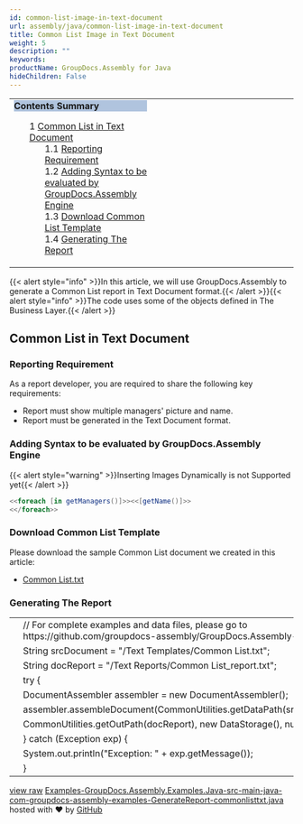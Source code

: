 ```yaml
---
id: common-list-image-in-text-document
url: assembly/java/common-list-image-in-text-document
title: Common List Image in Text Document
weight: 5
description: ""
keywords: 
productName: GroupDocs.Assembly for Java
hideChildren: False
---
```

<table class="sectionMacro" border="0" cellpadding="5" cellspacing="0" width="100%"><tbody><tr><td valign="top" width="50%"><div class="panel" style="border-top-width: 1px; border-right-width: 1px; border-bottom-width: 1px; border-left-width: 1px;"><div class="panelHeader" style="border-bottom-width: 1px; background-color: rgb(176, 196, 222);"><b>Contents Summary</b></div><div class="panelContent"><style type="text/css">div.rbtoc1593026732301 { padding-top: 0px; padding-right: 0px; padding-bottom: 0px; padding-left: 0px; }div.rbtoc1593026732301 ul { list-style-type: none; list-style-image: none; margin-left: 0px; }div.rbtoc1593026732301 li { margin-left: 0px; padding-left: 0px; }</style><div class="toc rbtoc1593026732301"><ul class="toc-indentation"><li><span class="TOCOutline">1</span> <a href="#CommonListImageinTextDocument-CommonListinTextDocument">Common List in Text Document</a><ul class="toc-indentation"><li><span class="TOCOutline">1.1</span> <a href="#CommonListImageinTextDocument-ReportingRequirement">Reporting Requirement</a></li><li><span class="TOCOutline">1.2</span> <a href="#CommonListImageinTextDocument-AddingSyntaxtobeevaluatedbyGroupDocs.AssemblyEngine">Adding Syntax to be evaluated by GroupDocs.Assembly Engine</a></li><li><span class="TOCOutline">1.3</span> <a href="#CommonListImageinTextDocument-DownloadCommonListTemplate">Download Common List Template</a></li><li><span class="TOCOutline">1.4</span> <a href="#CommonListImageinTextDocument-GeneratingTheReport">Generating The Report</a></li></ul></li></ul></div></div></div></td><td valign="top" width="15%">&nbsp;</td><td valign="top" width="35%">&nbsp;</td></tr></tbody></table>

{{< alert style="info" >}}In this article, we will use GroupDocs.Assembly to generate a Common List report in Text Document format.{{< /alert >}}{{< alert style="info" >}}The code uses some of the objects defined in The Business Layer.{{< /alert >}}

## Common List in Text Document

### Reporting Requirement

As a report developer, you are required to share the following key requirements:

*   Report must show multiple managers' picture and name.
*   Report must be generated in the Text Document format.

### Adding Syntax to be evaluated by GroupDocs.Assembly Engine

{{< alert style="warning" >}}Inserting Images Dynamically is not Supported yet{{< /alert >}}

```csharp
<<foreach [in getManagers()]>><<[getName()]>>
<</foreach>>

```

### Download Common List Template

Please download the sample Common List document we created in this article:

*   [Common List.txt](https://github.com/groupdocs-assembly/GroupDocs.Assembly-for-Java/blob/master/Examples/GroupDocs.Assembly.Examples.Java/Data/Storage/Text%20Templates/Common%20List.txt?raw=true)

### Generating The Report

<table class="highlight tab-size js-file-line-container" data-tab-size="8" data-paste-markdown-skip=""><tbody><tr><td id="file-examples-groupdocs-assembly-examples-java-src-main-java-com-groupdocs-assembly-examples-generatereport-commonlisttxt-java-L1" class="blob-num js-line-number" data-line-number="1"></td><td id="file-examples-groupdocs-assembly-examples-java-src-main-java-com-groupdocs-assembly-examples-generatereport-commonlisttxt-java-LC1" class="blob-code blob-code-inner js-file-line"><span class="pl-c"><span class="pl-c">//</span> For complete examples and data files, please go to https://github.com/groupdocs-assembly/GroupDocs.Assembly-for-Java</span></td></tr><tr><td id="file-examples-groupdocs-assembly-examples-java-src-main-java-com-groupdocs-assembly-examples-generatereport-commonlisttxt-java-L2" class="blob-num js-line-number" data-line-number="2"></td><td id="file-examples-groupdocs-assembly-examples-java-src-main-java-com-groupdocs-assembly-examples-generatereport-commonlisttxt-java-LC2" class="blob-code blob-code-inner js-file-line"><span class="pl-smi">String</span> srcDocument <span class="pl-k">=</span> <span class="pl-s"><span class="pl-pds">"</span>/Text Templates/Common List.txt<span class="pl-pds">"</span></span>;</td></tr><tr><td id="file-examples-groupdocs-assembly-examples-java-src-main-java-com-groupdocs-assembly-examples-generatereport-commonlisttxt-java-L3" class="blob-num js-line-number" data-line-number="3"></td><td id="file-examples-groupdocs-assembly-examples-java-src-main-java-com-groupdocs-assembly-examples-generatereport-commonlisttxt-java-LC3" class="blob-code blob-code-inner js-file-line"><span class="pl-smi">String</span> docReport <span class="pl-k">=</span> <span class="pl-s"><span class="pl-pds">"</span>/Text Reports/Common List_report.txt<span class="pl-pds">"</span></span>;</td></tr><tr><td id="file-examples-groupdocs-assembly-examples-java-src-main-java-com-groupdocs-assembly-examples-generatereport-commonlisttxt-java-L4" class="blob-num js-line-number" data-line-number="4"></td><td id="file-examples-groupdocs-assembly-examples-java-src-main-java-com-groupdocs-assembly-examples-generatereport-commonlisttxt-java-LC4" class="blob-code blob-code-inner js-file-line"><span class="pl-k">try</span> {</td></tr><tr><td id="file-examples-groupdocs-assembly-examples-java-src-main-java-com-groupdocs-assembly-examples-generatereport-commonlisttxt-java-L5" class="blob-num js-line-number" data-line-number="5"></td><td id="file-examples-groupdocs-assembly-examples-java-src-main-java-com-groupdocs-assembly-examples-generatereport-commonlisttxt-java-LC5" class="blob-code blob-code-inner js-file-line"><span class="pl-smi">DocumentAssembler</span> assembler <span class="pl-k">=</span> <span class="pl-k">new</span> <span class="pl-smi">DocumentAssembler</span>();</td></tr><tr><td id="file-examples-groupdocs-assembly-examples-java-src-main-java-com-groupdocs-assembly-examples-generatereport-commonlisttxt-java-L6" class="blob-num js-line-number" data-line-number="6"></td><td id="file-examples-groupdocs-assembly-examples-java-src-main-java-com-groupdocs-assembly-examples-generatereport-commonlisttxt-java-LC6" class="blob-code blob-code-inner js-file-line">assembler<span class="pl-k">.</span>assembleDocument(<span class="pl-smi">CommonUtilities</span><span class="pl-k">.</span>getDataPath(srcDocument),</td></tr><tr><td id="file-examples-groupdocs-assembly-examples-java-src-main-java-com-groupdocs-assembly-examples-generatereport-commonlisttxt-java-L7" class="blob-num js-line-number" data-line-number="7"></td><td id="file-examples-groupdocs-assembly-examples-java-src-main-java-com-groupdocs-assembly-examples-generatereport-commonlisttxt-java-LC7" class="blob-code blob-code-inner js-file-line"><span class="pl-smi">CommonUtilities</span><span class="pl-k">.</span>getOutPath(docReport), <span class="pl-k">new</span> <span class="pl-smi">DataStorage</span>(), <span class="pl-c1">null</span>);</td></tr><tr><td id="file-examples-groupdocs-assembly-examples-java-src-main-java-com-groupdocs-assembly-examples-generatereport-commonlisttxt-java-L8" class="blob-num js-line-number" data-line-number="8"></td><td id="file-examples-groupdocs-assembly-examples-java-src-main-java-com-groupdocs-assembly-examples-generatereport-commonlisttxt-java-LC8" class="blob-code blob-code-inner js-file-line">} <span class="pl-k">catch</span> (<span class="pl-smi">Exception</span> exp) {</td></tr><tr><td id="file-examples-groupdocs-assembly-examples-java-src-main-java-com-groupdocs-assembly-examples-generatereport-commonlisttxt-java-L9" class="blob-num js-line-number" data-line-number="9"></td><td id="file-examples-groupdocs-assembly-examples-java-src-main-java-com-groupdocs-assembly-examples-generatereport-commonlisttxt-java-LC9" class="blob-code blob-code-inner js-file-line"><span class="pl-smi">System</span><span class="pl-k">.</span>out<span class="pl-k">.</span>println(<span class="pl-s"><span class="pl-pds">"</span>Exception: <span class="pl-pds">"</span></span> <span class="pl-k">+</span> exp<span class="pl-k">.</span>getMessage());</td></tr><tr><td id="file-examples-groupdocs-assembly-examples-java-src-main-java-com-groupdocs-assembly-examples-generatereport-commonlisttxt-java-L10" class="blob-num js-line-number" data-line-number="10"></td><td id="file-examples-groupdocs-assembly-examples-java-src-main-java-com-groupdocs-assembly-examples-generatereport-commonlisttxt-java-LC10" class="blob-code blob-code-inner js-file-line">}</td></tr></tbody></table>

[view raw](https://gist.github.com/GroupDocsGists/d0cefcf2965923335faed6d91207a1af/raw/feee172aff6150e306c56eee90755ba59a520340/Examples-GroupDocs.Assembly.Examples.Java-src-main-java-com-groupdocs-assembly-examples-GenerateReport-commonlisttxt.java) [Examples-GroupDocs.Assembly.Examples.Java-src-main-java-com-groupdocs-assembly-examples-GenerateReport-commonlisttxt.java](https://gist.github.com/GroupDocsGists/d0cefcf2965923335faed6d91207a1af#file-examples-groupdocs-assembly-examples-java-src-main-java-com-groupdocs-assembly-examples-generatereport-commonlisttxt-java) hosted with ❤ by [GitHub](https://github.com)
